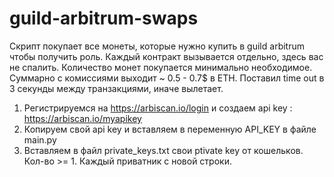 # guild-arbitrum-swaps

Скрипт покупает все монеты, которые нужно купить в guild arbitrum чтобы получить роль. Каждый контракт вызывается отдельно, здесь вас не спалить. Количество монет покупается минимально необходимое. Суммарно с комиссиями выходит ~ 0.5 - 0.7$ в ETH. Поставил time out в 3 секунды между транзакциями, иначе вылетает.

1. Регистрируемся на https://arbiscan.io/login и создаем api key : https://arbiscan.io/myapikey
2. Копируем свой api key и вставляем в переменную API_KEY в файле main.py
3. Вставляем в файл private_keys.txt свои ptivate key от кошельков. Кол-во >= 1. Каждый приватник с новой строки.
